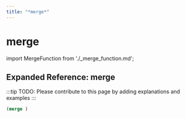 ```yaml
---
title: "*merge*"
---
```


# merge

import MergeFunction from './_merge_function.md';

<MergeFunction />

## Expanded Reference: merge

:::tip
TODO: Please contribute to this page by adding explanations and examples
:::

```lisp
(merge )
```
